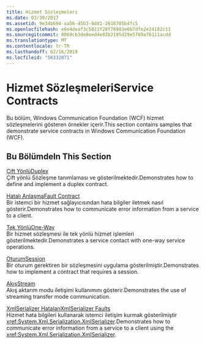 ```yaml
---
title: Hizmet Sözleşmeleri
ms.date: 03/30/2017
ms.assetid: 9e34b694-aa56-45b3-8dd1-2616705b4fc5
ms.openlocfilehash: e6e4deaf3c5023f28f76983e6b7dfe2e24182c11
ms.sourcegitcommit: 0069cb3de8eed4e92b2195d29e5769a76111acdd
ms.translationtype: MT
ms.contentlocale: tr-TR
ms.lasthandoff: 02/16/2019
ms.locfileid: "56332071"
---
```

# <a name="service-contracts"></a><span data-ttu-id="6181d-102">Hizmet Sözleşmeleri</span><span class="sxs-lookup"><span data-stu-id="6181d-102">Service Contracts</span></span>
<span data-ttu-id="6181d-103">Bu bölüm, Windows Communication Foundation (WCF) hizmet sözleşmelerini gösteren örnekler içerir.</span><span class="sxs-lookup"><span data-stu-id="6181d-103">This section contains samples that demonstrate service contracts in Windows Communication Foundation (WCF).</span></span>  
  
## <a name="in-this-section"></a><span data-ttu-id="6181d-104">Bu Bölümde</span><span class="sxs-lookup"><span data-stu-id="6181d-104">In This Section</span></span>  
 [<span data-ttu-id="6181d-105">Çift Yönlü</span><span class="sxs-lookup"><span data-stu-id="6181d-105">Duplex</span></span>](../../../../docs/framework/wcf/samples/duplex.md)  
 <span data-ttu-id="6181d-106">Çift yönlü Sözleşme tanımlaması ve gösterilmektedir.</span><span class="sxs-lookup"><span data-stu-id="6181d-106">Demonstrates how to define and implement a duplex contract.</span></span>  
  
 [<span data-ttu-id="6181d-107">Hatalı Anlaşma</span><span class="sxs-lookup"><span data-stu-id="6181d-107">Fault Contract</span></span>](../../../../docs/framework/wcf/samples/fault-contract.md)  
 <span data-ttu-id="6181d-108">Bir istemci bir hizmet sağlayıcısından hata bilgiler iletmek nasıl gösterir.</span><span class="sxs-lookup"><span data-stu-id="6181d-108">Demonstrates how to communicate error information from a service to a client.</span></span>  
  
 [<span data-ttu-id="6181d-109">Tek Yönlü</span><span class="sxs-lookup"><span data-stu-id="6181d-109">One-Way</span></span>](../../../../docs/framework/wcf/samples/one-way.md)  
 <span data-ttu-id="6181d-110">Bir hizmet sözleşmesi ile tek yönlü hizmet işlemleri gösterilmektedir.</span><span class="sxs-lookup"><span data-stu-id="6181d-110">Demonstrates a service contact with one-way service operations.</span></span>  
  
 [<span data-ttu-id="6181d-111">Oturum</span><span class="sxs-lookup"><span data-stu-id="6181d-111">Session</span></span>](../../../../docs/framework/wcf/samples/session.md)  
 <span data-ttu-id="6181d-112">Bir oturum gerektiren bir sözleşmesini uygulama gösterilmiştir.</span><span class="sxs-lookup"><span data-stu-id="6181d-112">Demonstrates how to implement a contract that requires a session.</span></span>  
  
 [<span data-ttu-id="6181d-113">Akış</span><span class="sxs-lookup"><span data-stu-id="6181d-113">Stream</span></span>](../../../../docs/framework/wcf/samples/stream.md)  
 <span data-ttu-id="6181d-114">Akış aktarım modu iletişimi kullanımını gösterir.</span><span class="sxs-lookup"><span data-stu-id="6181d-114">Demonstrates the use of streaming transfer mode communication.</span></span>  
  
 [<span data-ttu-id="6181d-115">XmlSerializer Hataları</span><span class="sxs-lookup"><span data-stu-id="6181d-115">XmlSerializer Faults</span></span>](../../../../docs/framework/wcf/samples/xmlserializer-faults.md)  
 <span data-ttu-id="6181d-116">Hizmet hata bilgileri kullanarak istemci iletişim kurmak gösterilmiştir <xref:System.Xml.Serialization.XmlSerializer>.</span><span class="sxs-lookup"><span data-stu-id="6181d-116">Demonstrates how to communicate error information from a service to a client using the <xref:System.Xml.Serialization.XmlSerializer>.</span></span>
